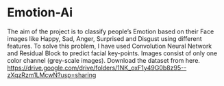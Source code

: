 # Emotion-Ai

The aim of the project is to classify people’s Emotion based on their Face images like Happy, Sad, Anger, Surprised and Disgust using different features. To solve this problem, I have used Convolution Neural Network and Residual Block to predict facial key-points. Images consist of only one color channel (grey-scale images).
Download the dataset from here. https://drive.google.com/drive/folders/1NK_oxF1y49G0b8z95--zXqzRzm1LMcwN?usp=sharing
